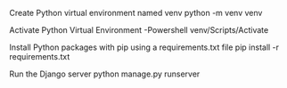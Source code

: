 Create Python virtual environment named venv
    python -m venv venv

Activate Python Virtual Environment
-Powershell
    venv/Scripts/Activate

Install Python packages with pip using a requirements.txt file
    pip install -r requirements.txt

Run the Django server
    python manage.py runserver